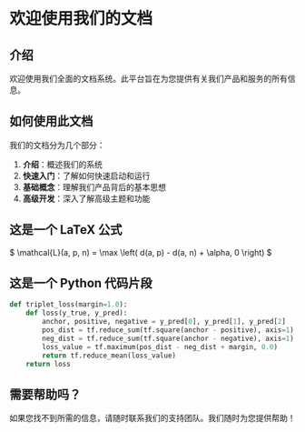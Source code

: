 # 欢迎使用我们的文档

## 介绍

欢迎使用我们全面的文档系统。此平台旨在为您提供有关我们产品和服务的所有信息。

## 如何使用此文档

我们的文档分为几个部分：

1. **介绍**：概述我们的系统
2. **快速入门**：了解如何快速启动和运行
3. **基础概念**：理解我们产品背后的基本思想
4. **高级开发**：深入了解高级主题和功能

## 这是一个 LaTeX 公式
$
\mathcal{L}(a, p, n) = \max \left( d(a, p) - d(a, n) + \alpha, 0 \right)
$

## 这是一个 Python 代码片段
```python
def triplet_loss(margin=1.0):
    def loss(y_true, y_pred):
        anchor, positive, negative = y_pred[0], y_pred[1], y_pred[2]
        pos_dist = tf.reduce_sum(tf.square(anchor - positive), axis=1)
        neg_dist = tf.reduce_sum(tf.square(anchor - negative), axis=1)
        loss_value = tf.maximum(pos_dist - neg_dist + margin, 0.0)
        return tf.reduce_mean(loss_value)
    return loss
```


## 需要帮助吗？

如果您找不到所需的信息，请随时联系我们的支持团队。我们随时为您提供帮助！